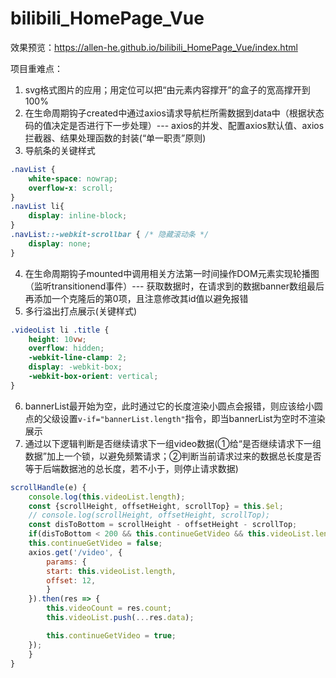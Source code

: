 # bilibili_HomePage_Vue

效果预览：https://allen-he.github.io/bilibili_HomePage_Vue/index.html

项目重难点：
1. svg格式图片的应用；用定位可以把“由元素内容撑开”的盒子的宽高撑开到100%
2. 在生命周期钩子created中通过axios请求导航栏所需数据到data中（根据状态码的值决定是否进行下一步处理）--- axios的并发、配置axios默认值、axios拦截器、结果处理函数的封装(“单一职责”原则)
3. 导航条的关键样式
```css
.navList {
    white-space: nowrap;
    overflow-x: scroll;
}
.navList li{
    display: inline-block;
}
.navList::-webkit-scrollbar { /* 隐藏滚动条 */
    display: none;
}
```
4. 在生命周期钩子mounted中调用相关方法第一时间操作DOM元素实现轮播图（监听transitionend事件）--- 获取数据时，在请求到的数据banner数组最后再添加一个克隆后的第0项，且注意修改其id值以避免报错
5. 多行溢出打点展示(关键样式)
```css 
.videoList li .title {
    height: 10vw;
    overflow: hidden;
    -webkit-line-clamp: 2;
    display: -webkit-box;
    -webkit-box-orient: vertical;
}
```
6. bannerList最开始为空，此时通过它的长度渲染小圆点会报错，则应该给小圆点的父级设置`v-if="bannerList.length"`指令，即当bannerList为空时不渲染展示
7. 通过以下逻辑判断是否继续请求下一组video数据(①给“是否继续请求下一组数据”加上一个锁，以避免频繁请求；②判断当前请求过来的数据总长度是否等于后端数据池的总长度，若不小于，则停止请求数据)
```js
scrollHandle(e) {
    console.log(this.videoList.length);
    const {scrollHeight, offsetHeight, scrollTop} = this.$el;
    // console.log(scrollHeight, offsetHeight, scrollTop);
    const disToBottom = scrollHeight - offsetHeight - scrollTop;
    if(disToBottom < 200 && this.continueGetVideo && this.videoList.length < this.videoCount) {
    this.continueGetVideo = false;
    axios.get('/video', {
        params: {
        start: this.videoList.length,
        offset: 12,
        }
    }).then(res => {
        this.videoCount = res.count; 
        this.videoList.push(...res.data);

        this.continueGetVideo = true;
    });
    }
}
```
